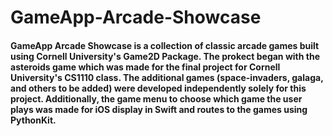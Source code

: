 # GameApp-Arcade-Showcase
#### GameApp Arcade Showcase is a collection of classic arcade games built using Cornell University's Game2D Package. The prokect began with the asteroids game which was made for the final project for Cornell University's CS1110 class. The additional games (space-invaders, galaga, and others to be added) were developed independently solely for this project. Additionally, the game menu to choose which game the user plays was made for iOS display in Swift and routes to the games using PythonKit. 
